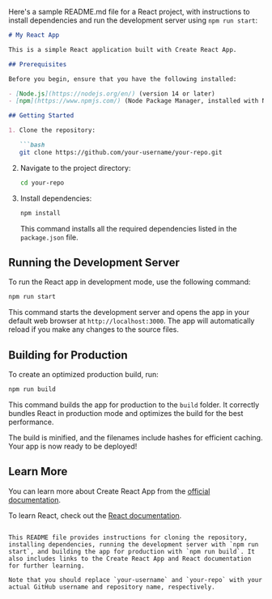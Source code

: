 Here's a sample README.md file for a React project, with instructions to install dependencies and run the development server using `npm run start`:

```markdown
# My React App

This is a simple React application built with Create React App.

## Prerequisites

Before you begin, ensure that you have the following installed:

- [Node.js](https://nodejs.org/en/) (version 14 or later)
- [npm](https://www.npmjs.com/) (Node Package Manager, installed with Node.js)

## Getting Started

1. Clone the repository:

   ```bash
   git clone https://github.com/your-username/your-repo.git
   ```

2. Navigate to the project directory:

   ```bash
   cd your-repo
   ```

3. Install dependencies:

   ```bash
   npm install
   ```

   This command installs all the required dependencies listed in the `package.json` file.

## Running the Development Server

To run the React app in development mode, use the following command:

```bash
npm run start
```

This command starts the development server and opens the app in your default web browser at `http://localhost:3000`. The app will automatically reload if you make any changes to the source files.

## Building for Production

To create an optimized production build, run:

```bash
npm run build
```

This command builds the app for production to the `build` folder. It correctly bundles React in production mode and optimizes the build for the best performance.

The build is minified, and the filenames include hashes for efficient caching. Your app is now ready to be deployed!

## Learn More

You can learn more about Create React App from the [official documentation](https://facebook.github.io/create-react-app/docs/getting-started).

To learn React, check out the [React documentation](https://reactjs.org/).
```

This README file provides instructions for cloning the repository, installing dependencies, running the development server with `npm run start`, and building the app for production with `npm run build`. It also includes links to the Create React App and React documentation for further learning.

Note that you should replace `your-username` and `your-repo` with your actual GitHub username and repository name, respectively.
